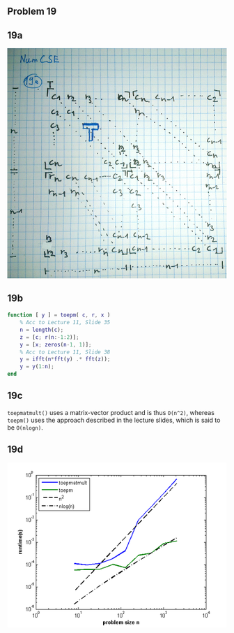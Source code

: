Problem 19
-----------

19a
---

![19a](https://github.com/alshain/eth-numcse/blob/master/07/A19a.jpg)

19b
---

````matlab
function [ y ] = toepm( c, r, x )
    % Acc to Lecture 11, Slide 35
    n = length(c);
    z = [c; r(n:-1:2)];
    y = [x; zeros(n-1, 1)];
    % Acc to Lecture 11, Slide 38
    y = ifft(n*fft(y) .* fft(z));
    y = y(1:n);
end
````

19c
----

`toepmatmult()` uses a matrix-vector product and is thus `O(n^2)`, whereas `toepm()` uses the approach described in the lecture slides, which is said to be `O(nlogn)`.

19d
----

![A19d.png](https://github.com/alshain/eth-numcse/blob/master/07/A19d.png)




